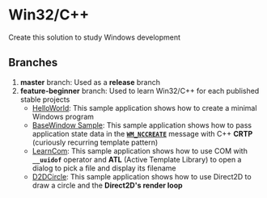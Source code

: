 # Win32/C++

Create this solution to study Windows development

## Branches

1. **master** branch: Used as a **release** branch
2. **feature-beginner** branch: Used to learn Win32/C++ for each published stable projects
   - [HelloWorld](https://docs.microsoft.com/zh-cn/windows/desktop/LearnWin32/your-first-windows-program): This sample application shows how to create a minimal Windows program
   - [BaseWindow Sample](https://docs.microsoft.com/zh-cn/windows/win32/learnwin32/managing-application-state-): This sample application shows how to pass application state data in the **<code>[WM_NCCREATE](https://docs.microsoft.com/zh-cn/windows/desktop/winmsg/wm-nccreate)</code>** message with C++ **CRTP** (curiously recurring template pattern)
   - [LearnCom](https://docs.microsoft.com/zh-cn/windows/desktop/LearnWin32/module-2--using-com-in-your-windows-program): This sample application shows how to use COM with **<code>__uuidof</code>** operator and **ATL** (Active Template Library) to open a dialog to pick a file and display its filename
   - [D2DCircle](https://docs.microsoft.com/zh-cn/windows/win32/learnwin32/drawing-with-direct2d): This sample application shows how to use Direct2D to draw a circle and the **Direct2D's render loop**